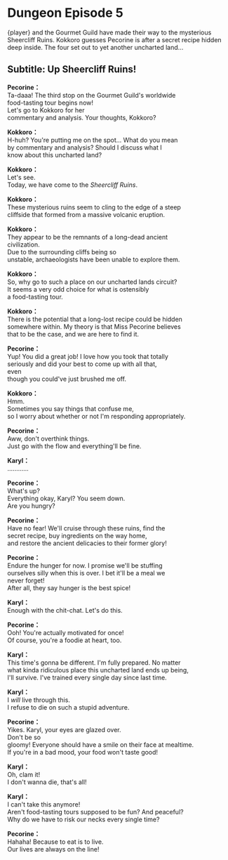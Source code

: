 # Dungeon Episode 5
{player} and the Gourmet Guild have made their way to the mysterious Sheercliff Ruins. Kokkoro guesses Pecorine is after a secret recipe hidden deep inside. The four set out to yet another uncharted land...
  
## Subtitle: Up Sheercliff Ruins!
  
**Pecorine：**  
Ta-daaa! The third stop on the Gourmet Guild's worldwide  
food-tasting tour begins now!  
Let's go to Kokkoro for her  
commentary and analysis. Your thoughts, Kokkoro?  
  
**Kokkoro：**  
H-huh? You're putting me on the spot... What do you mean  
by commentary and analysis? Should I discuss what I  
know about this uncharted land?  
  
**Kokkoro：**  
Let's see.  
Today, we have come to the *Sheercliff Ruins*.  
  
**Kokkoro：**  
These mysterious ruins seem to cling to the edge of a steep  
cliffside that formed from a massive volcanic eruption.  
  
**Kokkoro：**  
They appear to be the remnants of a long-dead ancient  
civilization.  
Due to the surrounding cliffs being so  
unstable, archaeologists have been unable to explore them.  
  
**Kokkoro：**  
So, why go to such a place on our uncharted lands circuit?  
It seems a very odd choice for what is ostensibly  
a food-tasting tour.  
  
**Kokkoro：**  
There is the potential that a long-lost recipe could be hidden  
somewhere within. My theory is that Miss Pecorine believes  
that to be the case, and we are here to find it.  
  
**Pecorine：**  
Yup! You did a great job! I love how you took that totally  
seriously and did your best to come up with all that,  
even  
though you could've just brushed me off.  
  
**Kokkoro：**  
Hmm.  
Sometimes you say things that confuse me,  
so I worry about whether or not I'm responding appropriately.  
  
**Pecorine：**  
Aww, don't overthink things.  
Just go with the flow and everything'll be fine.  
  
**Karyl：**  
............  
  
**Pecorine：**  
What's up?  
Everything okay, Karyl? You seem down.  
Are you hungry?  
  
**Pecorine：**  
Have no fear! We'll cruise through these ruins, find the  
secret recipe, buy ingredients on the way home,  
and restore the ancient delicacies to their former glory!  
  
**Pecorine：**  
Endure the hunger for now. I promise we'll be stuffing  
ourselves silly when this is over. I bet it'll be a meal we  
never forget!  
After all, they say hunger is the best spice!  
  
**Karyl：**  
Enough with the chit-chat. Let's do this.  
  
**Pecorine：**  
Ooh! You're actually motivated for once!  
Of course, you're a foodie at heart, too.  
  
**Karyl：**  
This time's gonna be different. I'm fully prepared. No matter  
what kinda ridiculous place this uncharted land ends up being,  
I'll survive. I've trained every single day since last time.  
  
**Karyl：**  
I *will* live through this.  
I refuse to die on such a stupid adventure.  
  
**Pecorine：**  
Yikes. Karyl, your eyes are glazed over.  
Don't be so  
gloomy! Everyone should have a smile on their face at mealtime.  
If you're in a bad mood, your food won't taste good!  
  
**Karyl：**  
Oh, clam it!  
I don't wanna die, that's all!  
  
**Karyl：**  
I can't take this anymore!  
Aren't food-tasting tours supposed to be fun? And peaceful?  
Why do we have to risk our necks every single time?  
  
**Pecorine：**  
Hahaha! Because to eat is to live.  
Our lives are always on the line!  
